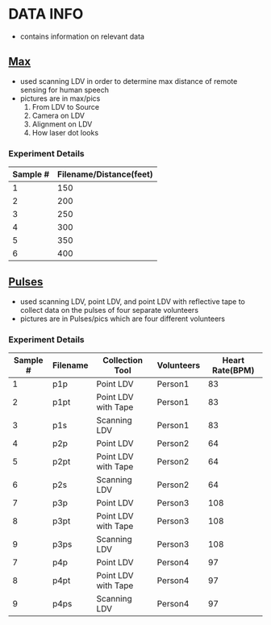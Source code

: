 # DATA INFO
- contains information on relevant data

## [Max](https://github.com/justinfchin/helios/tree/master/4.Data/Max)
- used scanning LDV in order to determine max distance of remote sensing for human speech
- pictures are in max/pics
    1. From LDV to Source
    2. Camera on LDV
    3. Alignment on LDV
    4. How laser dot looks 

### Experiment Details                                                     
| Sample # | Filename/Distance(feet) |
| ------- | ---- |
| 1    | 150     |
| 2 	|	200|
| 3    | 250     |
| 4 	|	300|
| 5    | 350     |
| 6 	|	400|

## [Pulses](https://github.com/justinfchin/helios/tree/master/4.Data/Pulses)
- used scanning LDV, point LDV, and point LDV with reflective tape to collect data on the pulses of four separate volunteers​
- pictures are in Pulses/pics which are four different volunteers

### Experiment Details    
| Sample # | Filename | Collection Tool | Volunteers| Heart Rate(BPM)|
| ------- | ---- | --|--|-|
| 1    | p1p     | Point LDV | Person1|83|
| 2    | p1pt     | Point LDV with Tape|Person1|83|
| 3    | p1s     | Scanning LDV |Person1|83|
| 4    | p2p     | Point LDV |Person2|64|
| 5    | p2pt     | Point LDV with Tape|Person2|64|
| 6    | p2s     | Scanning LDV |Person2|64|
| 7    | p3p     | Point LDV |Person3|108|
| 8    | p3pt     | Point LDV with Tape|Person3|108|
| 9    | p3ps    | Scanning LDV|Person3|108|
| 7    | p4p     | Point LDV |Person4|97|
| 8    | p4pt     | Point LDV with Tape|Person4|97|
| 9    | p4ps    | Scanning LDV |Person4|97|


